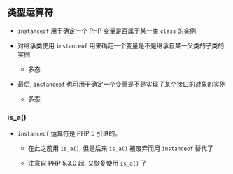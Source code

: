 ## 类型运算符
* `instanceof` 用于确定一个 PHP 变量是否属于某一类 `class` 的实例

* 对继承类使用 `instanceof` 用来确定一个变量是不是继承自某一父类的子类的实例
    * 多态

* 最后, `instanceof` 也可用于确定一个变量是不是实现了某个接口的对象的实例
    * 多态

### is_a()
* `instanceof` 运算符是 PHP 5 引进的。
    * 在此之前用 `is_a()`, 但是后来 `is_a()` 被废弃而用 `instanceof` 替代了

    * 注意自 PHP 5.3.0 起, 又恢复使用 `is_a()` 了
